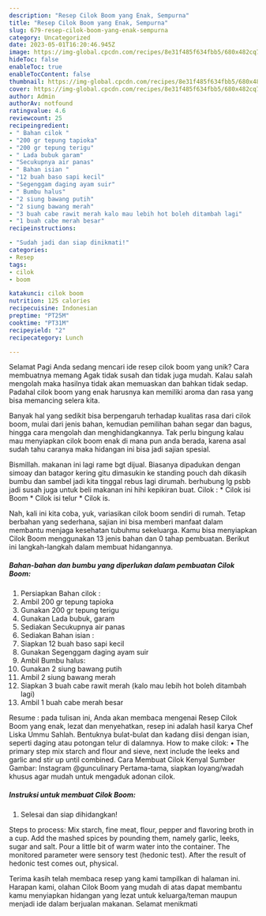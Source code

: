 ```yaml
---
description: "Resep Cilok Boom yang Enak, Sempurna"
title: "Resep Cilok Boom yang Enak, Sempurna"
slug: 679-resep-cilok-boom-yang-enak-sempurna
category: Uncategorized
date: 2023-05-01T16:20:46.945Z
image: https://img-global.cpcdn.com/recipes/8e31f485f634fbb5/680x482cq70/cilok-boom-foto-resep-utama.jpg
hideToc: false
enableToc: true
enableTocContent: false
thumbnail: https://img-global.cpcdn.com/recipes/8e31f485f634fbb5/680x482cq70/cilok-boom-foto-resep-utama.jpg
cover: https://img-global.cpcdn.com/recipes/8e31f485f634fbb5/680x482cq70/cilok-boom-foto-resep-utama.jpg
author: Admin
authorAv: notfound
ratingvalue: 4.6
reviewcount: 25
recipeingredient:
- " Bahan cilok "
- "200 gr tepung tapioka"
- "200 gr tepung terigu"
- " Lada bubuk garam"
- "Secukupnya air panas"
- " Bahan isian "
- "12 buah baso sapi kecil"
- "Segenggam daging ayam suir"
- " Bumbu halus"
- "2 siung bawang putih"
- "2 siung bawang merah"
- "3 buah cabe rawit merah kalo mau lebih hot boleh ditambah lagi"
- "1 buah cabe merah besar"
recipeinstructions:

- "Sudah jadi dan siap dinikmati!"
categories:
- Resep
tags:
- cilok
- boom

katakunci: cilok boom 
nutrition: 125 calories
recipecuisine: Indonesian
preptime: "PT25M"
cooktime: "PT31M"
recipeyield: "2"
recipecategory: Lunch

---
```



Selamat Pagi Anda sedang mencari ide resep cilok boom yang unik? Cara membuatnya memang Agak tidak susah dan tidak juga mudah. Kalau salah mengolah maka hasilnya tidak akan memuaskan dan bahkan tidak sedap. Padahal cilok boom yang enak harusnya kan memiliki aroma dan rasa yang bisa memancing selera kita.


Banyak hal yang sedikit bisa berpengaruh terhadap kualitas rasa dari cilok boom, mulai dari jenis bahan, kemudian pemilihan bahan segar dan bagus, hingga cara mengolah dan menghidangkannya. Tak perlu bingung kalau mau menyiapkan cilok boom enak di mana pun anda berada, karena asal sudah tahu caranya maka hidangan ini bisa jadi sajian spesial.

Bismillah. makanan ini lagi rame bgt dijual. Biasanya dipadukan dengan simoay dan batagor kering gitu dimasukin ke standing pouch dah dikasih bumbu dan sambel jadi kita tinggal rebus lagi dirumah. berhubung lg psbb jadi susah juga untuk beli makanan ini hihi kepikiran buat. Cilok : * Cilok isi Boom * Cilok isi telur * Cilok is.


Nah, kali ini kita coba, yuk, variasikan cilok boom sendiri di rumah. Tetap berbahan yang sederhana, sajian ini bisa memberi manfaat dalam membantu menjaga kesehatan tubuhmu sekeluarga. Kamu bisa menyiapkan Cilok Boom menggunakan 13 jenis bahan dan 0 tahap pembuatan. Berikut ini langkah-langkah dalam membuat hidangannya.

<!--inarticleads1-->

##### Bahan-bahan dan bumbu yang diperlukan dalam pembuatan Cilok Boom:

1. Persiapkan  Bahan cilok :
1. Ambil 200 gr tepung tapioka
1. Gunakan 200 gr tepung terigu
1. Gunakan  Lada bubuk, garam
1. Sediakan Secukupnya air panas
1. Sediakan  Bahan isian :
1. Siapkan 12 buah baso sapi kecil
1. Gunakan Segenggam daging ayam suir
1. Ambil  Bumbu halus:
1. Gunakan 2 siung bawang putih
1. Ambil 2 siung bawang merah
1. Siapkan 3 buah cabe rawit merah (kalo mau lebih hot boleh ditambah lagi)
1. Ambil 1 buah cabe merah besar


Resume : pada tulisan ini, Anda akan membaca mengenai Resep Cilok Boom yang enak, lezat dan menyehatkan, resep ini adalah hasil karya Chef Liska Ummu Sahlah. Bentuknya bulat-bulat dan kadang diisi dengan isian, seperti daging atau potongan telur di dalamnya. How to make cilok: • The primary step mix starch and flour and sieve, next include the leeks and garlic and stir up until combined. Cara Membuat Cilok Kenyal Sumber Gambar: Instagram @gunculinary Pertama-tama, siapkan loyang/wadah khusus agar mudah untuk mengaduk adonan cilok. 

<!--inarticleads2-->

##### Instruksi untuk membuat Cilok Boom:


1. Selesai dan siap dihidangkan!

Steps to process: Mix starch, fine meat, flour, pepper and flavoring broth in a cup. Add the mashed spices by pounding them, namely garlic, leeks, sugar and salt. Pour a little bit of warm water into the container. The monitored parameter were sensory test (hedonic test). After the result of hedonic test comes out, physical. 

Terima kasih telah membaca resep yang kami tampilkan di halaman ini. Harapan kami, olahan Cilok Boom yang mudah di atas dapat membantu kamu menyiapkan hidangan yang lezat untuk keluarga/teman maupun menjadi ide dalam berjualan makanan. Selamat menikmati
